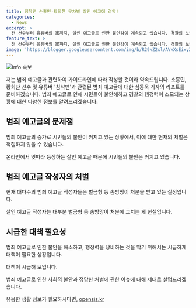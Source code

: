 ```yaml
---
title: 침착맨 손흥민·황희찬 무차별 살인 예고에 경악!
categories:
  - News
excerpt: >
  전 선수부터 유튜버의 家까지, 살인 예고글로 인한 불안감이 계속되고 있습니다. 경찰의 노력에도 불구하고 처벌은 솜방망이 수준인데, 이에 대한 시민들의 우려가 높아지고 있습니다. 최근에는 온라인 커뮤니티에 축구선수와 유튜버에 대한 살인 예고글이 올라와 경찰의 수사가 집중되고 있습니다. 이에 대한 변호사의 의견과 시민들의 불안을 인터뷰했습니다. 현재 상황을 고려할 때 대책 마련이 시급하다는 지적이 나왔습니다.
feature_text: >
  전 선수부터 유튜버의 家까지, 살인 예고글로 인한 불안감이 계속되고 있습니다. 경찰의 노력에도 불구하고 처벌은 솜방망이 수준인데, 이에 대한 시민들의 우려가 높아지고 있습니다. 최근에는 온라인 커뮤니티에 축구선수와 유튜버에 대한 살인 예고글이 올라와 경찰의 수사가 집중되고 있습니다. 이에 대한 변호사의 의견과 시민들의 불안을 인터뷰했습니다. 현재 상황을 고려할 때 대책 마련이 시급하다는 지적이 나왔습니다.
image: 'https://blogger.googleusercontent.com/img/b/R29vZ2xl/AVvXsEixyZcFfHzMRdzZMjFBmAUKJYCLCGyLL1o632UiGVXcaFdKo_bkvkuCioo0uUKlGfBVcT3P84aROyZIXSBEx3Aw5nCQ3pTgDom1WDC4m8eifvWiAmWEEVb4x6G_l8C0QH225ldMjyaFvpxGEBGNO37VmDTDMHGhJPq73UglMfDca1-0aw/s1600/blogspot.png'
---
```


<p><img src="https://blogger.googleusercontent.com/img/b/R29vZ2xl/AVvXsEixyZcFfHzMRdzZMjFBmAUKJYCLCGyLL1o632UiGVXcaFdKo_bkvkuCioo0uUKlGfBVcT3P84aROyZIXSBEx3Aw5nCQ3pTgDom1WDC4m8eifvWiAmWEEVb4x6G_l8C0QH225ldMjyaFvpxGEBGNO37VmDTDMHGhJPq73UglMfDca1-0aw/s1600/blogspot.png" alt="info 속보" /></p>

<p>저는 범죄 예고글과 관련하여 가이드라인에 따라 작성할 것이라 약속드립니다. 
소흥민, 황희찬 선수 및 유튜버 '침착맨'과 관련된 범죄 예고글에 대한 심동욱 기자의 리포트를 준비하겠습니다. 범죄 예고글로 인해 시민들이 불안해하고 경찰의 행정력이 소모되는 상황에 대한 다양한 정보를 알려드리겠습니다. </p>

<h2 data-ke-size="size26">범죄 예고글의 문제점</h2>

<p>범죄 예고글의 증가로 시민들의 불안이 커지고 있는 상황에서, 이에 대한 현재의 처벌은 적절하지 않을 수 있습니다. </p>

<p data-ke-size="size16">온라인에서 잇따라 등장하는 살인 예고글 때문에 시민들의 불안은 커지고 있습니다.</p>

<h2 data-ke-size="size26">범죄 예고글 작성자의 처벌</h2>

<p>현재 대다수의 범죄 예고글 작성자들은 벌금형 등 솜방망이 처분을 받고 있는 실정입니다. </p>

<p data-ke-size="size16">살인 예고글 작성자는 대부분 벌금형 등 솜방망이 처분에 그치는 게 현실입니다.</p>

<h2 data-ke-size="size26">시급한 대책 필요성</h2>

<p>범죄 예고글로 인한 불안을 해소하고, 행정력을 낭비하는 것을 막기 위해서는 시급하게 대책이 필요한 상황입니다. </p>

<p data-ke-size="size16">대책이 시급해 보입니다.</p>

<p>범죄 예고글로 인한 사회적 불안과 정당한 처벌에 관한 이슈에 대해 제대로 설명드리겠습니다.</p>
유용한 생활 정보가 필요하시다면, <a href="https://opensis.kr" rel="dofollow">opensis.kr</a>


